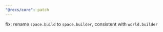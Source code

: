 ```yaml
---
"@recs/core": patch
---
```


fix: rename `space.build` to `space.builder`, consistent with `world.builder`

